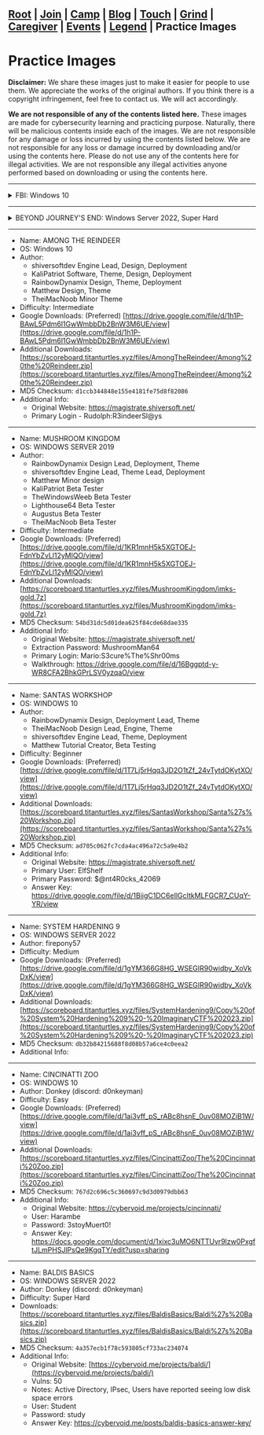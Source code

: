 ## [Root](./index.html) | [Join](./apply.html) | [Camp](./cybercamp.html) |  [Blog](./blog.html) | [Touch](./contacts.html) | [Grind](./resources.html) | [Caregiver](./techcg.html) | [Events](./events.html) | [Legend](./legend.html) | **Practice Images** 

# Practice Images

**Disclaimer:** We share these images just to make it easier for people to use them. We appreciate the works of the original authors. If you think there is a copyright infringement, feel free to contact us. We will act accordingly.

**We are not responsible of any of the contents listed here.** These images are made for cybersecurity learning and practicing purpose. Naturally, there will be malicious contents inside each of the images. We are not responsible for any damage or loss incurred by using the contents listed below. We are not responsible for any loss or damage incurred by downloading and/or using the contents here. Please do not use any of the contents here for illegal activities. We are not responsible any illegal activities anyone performed based on downloading or using the contents here.

---

<details>
 <summary>FBI: Windows 10</summary>
 
  - Name: FBI
  - OS: Windows 10
  - Author: John (discord: notstewart) 
  - Difficulty: ???
  - Google Downloads: (Preferred) [https://drive.google.com/file/d/17rluTVF1S3bsQfk7Gt0MNKc_76FYbYid/view](https://drive.google.com/file/d/17rluTVF1S3bsQfk7Gt0MNKc_76FYbYid/view)
  - Additional Downloads: [https://scoreboard.titanturtles.xyz/files/FBI/%28V4%29%20FBI%20Practice%20Image.7z](https://scoreboard.titanturtles.xyz/files/FBI/%28V4%29%20FBI%20Practice%20Image.7z)
  - MD5 Checksum: `edfc2e557b620f6fca585ab5895b7698`
  - Additional Info:

</details>
 
---

<details>
 <summary>BEYOND JOURNEY'S END: Windows Server 2022, Super Hard</summary>
 
  * Name: BEYOND JOURNEY'S END
  * OS: Windows Server 2022
  * Author: HIOOOO1234 (discord) 
  * Difficulty: Super Hard
  * Google Downloads: (Preferred) [https://drive.google.com/file/d/1PRe5T9WXljVBh2e9CBqCpzObezsBb-HH/view?usp=sharing](https://drive.google.com/file/d/1PRe5T9WXljVBh2e9CBqCpzObezsBb-HH/view?usp=sharing)
  * Additional Downloads:
    * [https://scoreboard.titanturtles.xyz/files/BeyondJourneysEnd/Beyond%20Journey%27s%20End.7z](https://scoreboard.titanturtles.xyz/files/BeyondJourneysEnd/Beyond%20Journey%27s%20End.7z)
    * [https://scoreboard.titanturtles.xyz/files/BeyondJourneysEnd/scoring.dat](https://scoreboard.titanturtles.xyz/files/BeyondJourneysEnd/scoring.dat)
  * MD5 Checksum:
    * Beyond Journey's End.7z: `caf3646a8324bdb57a993b86550758a2`  
    * scoring.dat: `08e03ff4cd73cf98c2d5cdca9e1d7a2e`  
  * Additional Info:
    * Login information: Frieren:Password1!
    * Download the `scoring.dat` to replace the original scoring file in the image.
 
</details>

 
---

* Name: AMONG THE REINDEER
* OS: Windows 10
* Author:
  * shiversoftdev	Engine Lead, Design, Deployment
  * KaliPatriot	Software, Theme, Design, Deployment
  * RainbowDynamix	Design, Theme, Deployment
  * Matthew	Design, Theme
  * TheiMacNoob	Minor Theme
* Difficulty: Intermediate
* Google Downloads: (Preferred) [https://drive.google.com/file/d/1h1P-BAwL5Pdm6l1GwWmbbDb2BnW3M6UE/view](https://drive.google.com/file/d/1h1P-BAwL5Pdm6l1GwWmbbDb2BnW3M6UE/view)
* Additional Downloads: [https://scoreboard.titanturtles.xyz/files/AmongTheReindeer/Among%20the%20Reindeer.zip](https://scoreboard.titanturtles.xyz/files/AmongTheReindeer/Among%20the%20Reindeer.zip)
* MD5 Checksum: `d1ccb344848e155e4181fe75d8f82086`
* Additional Info:
  * Original Website: https://magistrate.shiversoft.net/
  * Primary Login - Rudolph:R3indeerSl@ys
 
---

* Name: MUSHROOM KINGDOM
* OS: WINDOWS SERVER 2019
* Author:
  * RainbowDynamix	Design Lead, Deployment, Theme
  * shiversoftdev	Engine Lead, Theme Lead, Deployment
  * Matthew	Minor design
  * KaliPatriot	Beta Tester
  * TheWindowsWeeb	Beta Tester
  * Lighthouse64	Beta Tester
  * Augustus	Beta Tester
  * TheiMacNoob	Beta Tester
* Difficulty: Intermediate
* Google Downloads: (Preferred) [https://drive.google.com/file/d/1KR1mnH5k5XGTOEJ-FdnYbZvLl12yMlQO/view](https://drive.google.com/file/d/1KR1mnH5k5XGTOEJ-FdnYbZvLl12yMlQO/view)
* Additional Downloads: [https://scoreboard.titanturtles.xyz/files/MushroomKingdom/imks-gold.7z](https://scoreboard.titanturtles.xyz/files/MushroomKingdom/imks-gold.7z)
* MD5 Checksum: `54bd31dc5d01dea625f84cde68dae335`
* Additional Info:
  * Original Website: https://magistrate.shiversoft.net/
  * Extraction Password: MushroomMan64
  * Primary Login: Mario:S3cure%The%Shr00ms
  * Walkthrough: https://drive.google.com/file/d/16Bggptd-y-WR8CFA2BhkGPrLSV0yzqaO/view
 
---

* Name: SANTAS WORKSHOP
* OS: WINDOWS 10
* Author:
  * RainbowDynamix	Design, Deployment Lead, Theme
  * TheiMacNoob	Design Lead, Engine, Theme
  * shiversoftdev	Engine Lead, Theme, Deployment
  * Matthew	Tutorial Creator, Beta Testing
* Difficulty: Beginner
* Google Downloads: (Preferred) [https://drive.google.com/file/d/1T7Lj5rHqq3JD2O1tZf_24vTytdOKytXO/view](https://drive.google.com/file/d/1T7Lj5rHqq3JD2O1tZf_24vTytdOKytXO/view)
* Additional Downloads: [https://scoreboard.titanturtles.xyz/files/SantasWorkshop/Santa%27s%20Workshop.zip](https://scoreboard.titanturtles.xyz/files/SantasWorkshop/Santa%27s%20Workshop.zip)
* MD5 Checksum: `ad705c062fc7cda4ac496a72c5a9e4b2`
* Additional Info:
  * Original Website: https://magistrate.shiversoft.net/
  * Primary User: ElfShelf
  * Primary Password: $@nt4R0cks_42069
  * Answer Key: https://drive.google.com/file/d/1BiigC1DC6eIlGcItkMLFGCR7_CUqY-YR/view
 
---

* Name: SYSTEM HARDENING 9
* OS: WINDOWS SERVER 2022
* Author: firepony57
* Difficulty: Medium
* Google Downloads: (Preferred) [https://drive.google.com/file/d/1gYM366G8HG_WSEGIR90widby_XoVkDxK/view](https://drive.google.com/file/d/1gYM366G8HG_WSEGIR90widby_XoVkDxK/view)
* Additional Downloads: [https://scoreboard.titanturtles.xyz/files/SystemHardening9/Copy%20of%20System%20Hardening%209%20-%20ImaginaryCTF%202023.zip](https://scoreboard.titanturtles.xyz/files/SystemHardening9/Copy%20of%20System%20Hardening%209%20-%20ImaginaryCTF%202023.zip)
* MD5 Checksum: `db32b84215688f8d08b57a6ce4c0eea2`
* Additional Info:

---

* Name: CINCINATTI ZOO
* OS: WINDOWS 10
* Author: Donkey (discord: d0nkeyman)
* Difficulty: Easy
* Google Downloads: (Preferred) [https://drive.google.com/file/d/1ai3vff_pS_rABc8hsnE_0uv08MOZiB1W/view](https://drive.google.com/file/d/1ai3vff_pS_rABc8hsnE_0uv08MOZiB1W/view)
* Additional Downloads: [https://scoreboard.titanturtles.xyz/files/CincinattiZoo/The%20Cincinnati%20Zoo.zip](https://scoreboard.titanturtles.xyz/files/CincinattiZoo/The%20Cincinnati%20Zoo.zip)
* MD5 Checksum: `767d2c696c5c360697c9d3d0979dbb63`
* Additional Info:
  * Original Website: https://cybervoid.me/projects/cincinnati/
  * User: Harambe
  * Password: 3stoyMuert0!
  * Answer Key: https://docs.google.com/document/d/1xixc3uMO6NTTUvr9lzw0PxgftJLmPHSJlPsQe9KgqTY/edit?usp=sharing

---

* Name: BALDIS BASICS
* OS: WINDOWS SERVER 2022
* Author: Donkey (discord: d0nkeyman)
* Difficulty: Super Hard
* Downloads: [https://scoreboard.titanturtles.xyz/files/BaldisBasics/Baldi%27s%20Basics.zip](https://scoreboard.titanturtles.xyz/files/BaldisBasics/Baldi%27s%20Basics.zip)
* MD5 Checksum: `4a357ecb1f78c593805cf733ac234074`
* Additional Info:
  * Original Website: [https://cybervoid.me/projects/baldi/](https://cybervoid.me/projects/baldi/)
  * Vulns: 50
  * Notes: Active Directory, IPsec, Users have reported seeing low disk space errors
  * User: Student
  * Password: study
  * Answer Key: https://cybervoid.me/posts/baldis-basics-answer-key/

